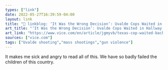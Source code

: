 ```yaml
---
types: ["link"]
date: 2022-05-27T16:39:59-04:00
layout: link
title: "🔗 linkblog: ‘It Was the Wrong Decision’: Uvalde Cops Waited in Hallway as Kids Called 911 Begging to Be Saved From Gunman'"
art_title: "‘It Was the Wrong Decision’: Uvalde Cops Waited in Hallway as Kids Called 911 Begging to Be Saved From Gunman"
art_link: "https://www.vice.com/en/article/jgmyvb/texas-cop-waited-backup-911-kids-inside"
sources: ["vice.com"]
tags: ["Uvalde shooting","mass shootings","gun violence"]
---
```

It makes me sick and angry to read all of this. We have so badly failed the children of this country.
 

